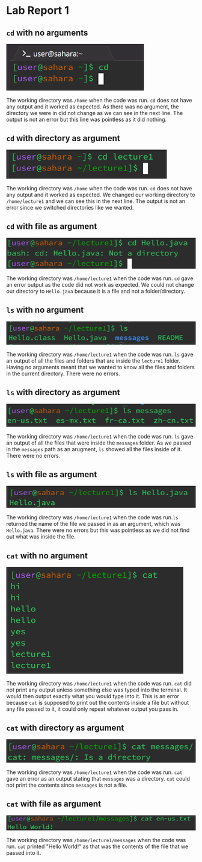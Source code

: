 # Lab Report 1


## `cd` with no arguments
![Image](CdNoArg.png)


The working directory was `/home` when the code was run. `cd` does not have any output and it worked as expected. As there was no argument, the directory we were in did not change as we can see in the next line. The output is not an error but this line was pointless as it did nothing.


## `cd` with directory as argument
![Image](CdArgDirect.png)


The working directory was `/home` when the code was run. `cd` does not have any output and it worked as expected. We changed our working directory to `/home/lecture1` and we can see this in the next line. The output is not an error since we switched directories like we wanted.


## `cd` with file as argument
![Image](CdArgFile.png)


The working directory was `/home/lecture1` when the code was run. `cd` gave an error output as the code did not work as expected. We could not change our directory to `Hello.java` because it is a file and not a folder/directory.


## `ls` with no argument
![Image](LsNoArg.png)


The working directory was `/home/lecture1` when the code was run. `ls` gave an output of all the files and folders that are inside the `lecture1` folder. Having no arguments meant that we wanted to know all the files and folders in the current directory. There were no errors.


## `ls` with directory as argument
![Image](LsArgDirect.png)


The working directory was `/home/lecture1` when the code was run. `ls` gave an output of all the files that were inside the `messages` folder. As we passed in the `messages` path as an arugment, `ls` showed all the files inside of it. There were no errors.


## `ls` with file as argument
![Image](LsArgFile.png)


The working directory was `/home/lecture1` when the code was run.`ls` returned the name of the file we passed in as an argument, which was `Hello.java`. There were no errors but this was pointless as we did not find out what was inside the file. 


## `cat` with no argument
![Image](CatNoArg.png)


The working directory was `/home/lecture1` when the code was run. `cat` did not print any output unless something else was typed into the terminal. It would then output exactly what you would type into it. This is an error because `cat` is supposed to print out the contents inside a file but without any file passed to it, it could only repeat whatever output you pass in.


## `cat` with directory as argument
![Image](CatArgDirect.png)


The working directory was `/home/lecture1` when the code was run. `cat` gave an error as an output stating that `messages` was a directory. `cat` could not print the contents since `messages` is not a file. 


## `cat` with file as argument
![Image](CatArgFile.png)


The working directory was `/home/lecture1/messages` when the code was run. `cat` printed "Hello World!" as that was the contents of the file that we passed into it. 
